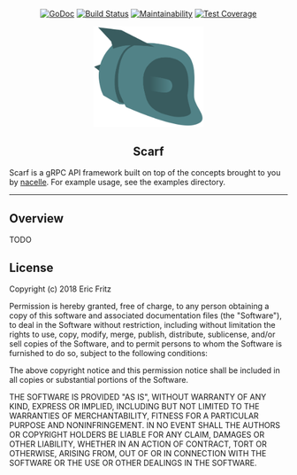<p align="center">
    <a href="https://godoc.org/github.com/efritz/scarf"><img src="https://godoc.org/github.com/efritz/scarf?status.svg" alt="GoDoc"></a>
    <a href="http://travis-ci.org/efritz/scarf"><img src="https://secure.travis-ci.org/efritz/scarf.png" alt="Build Status"></a>
    <a href="https://codeclimate.com/github/efritz/scarf/maintainability"><img src="https://api.codeclimate.com/v1/badges/c0241cfb041a2bd78cf6/maintainability" alt="Maintainability"></a>
    <a href="https://codeclimate.com/github/efritz/scarf/test_coverage"><img src="https://api.codeclimate.com/v1/badges/c0241cfb041a2bd78cf6/test_coverage" alt="Test Coverage"></a>
</p>

<p align="center">
    <img width="200" src="https://github.com/efritz/scarf/blob/master/images/scarf.png" alt="Scarf logo">
</p>

<h2 align="center">Scarf</h2>

Scarf is a gRPC API framework built on top of the concepts brought to you by
[nacelle](https://github.com/efritz/nacelle). For example usage, see the examples
directory.

---

## Overview

TODO

## License

Copyright (c) 2018 Eric Fritz

Permission is hereby granted, free of charge, to any person obtaining a copy
of this software and associated documentation files (the "Software"), to deal
in the Software without restriction, including without limitation the rights
to use, copy, modify, merge, publish, distribute, sublicense, and/or sell
copies of the Software, and to permit persons to whom the Software is
furnished to do so, subject to the following conditions:

The above copyright notice and this permission notice shall be included in
all copies or substantial portions of the Software.

THE SOFTWARE IS PROVIDED "AS IS", WITHOUT WARRANTY OF ANY KIND, EXPRESS OR
IMPLIED, INCLUDING BUT NOT LIMITED TO THE WARRANTIES OF MERCHANTABILITY,
FITNESS FOR A PARTICULAR PURPOSE AND NONINFRINGEMENT. IN NO EVENT SHALL THE
AUTHORS OR COPYRIGHT HOLDERS BE LIABLE FOR ANY CLAIM, DAMAGES OR OTHER
LIABILITY, WHETHER IN AN ACTION OF CONTRACT, TORT OR OTHERWISE, ARISING FROM,
OUT OF OR IN CONNECTION WITH THE SOFTWARE OR THE USE OR OTHER DEALINGS IN
THE SOFTWARE.
